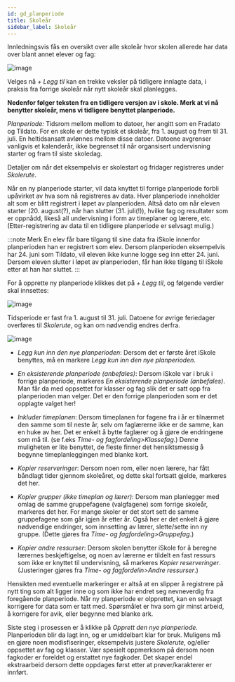```yaml
---
id: gd_planperiode
title: Skoleår
sidebar_label: Skoleår
---
```


Innledningsvis fås en oversikt over alle skoleår hvor skolen allerede har data over blant annet elever og fag:

![image](https://github.com/BarmanHanssen/iskole/assets/80097133/019d00d0-4cc3-4748-8edb-855f8747818a)

Velges nå _+ Legg til_ kan en trekke veksler på tidligere innlagte data, i praksis fra forrige skoleår når nytt skoleår skal planlegges.

**Nedenfor følger teksten fra en tidligere versjon av i skole. Merk at vi nå benytter skoleår, mens vi tidligere benyttet planperiode.** 

_Planperiode:_ Tidsrom mellom mellom to datoer, her angitt som en Fradato og Tildato. For en skole er dette typisk et skoleår, fra 1. august og frem til 31. juli. En heltidsansatt avlønnes mellom disse datoer.  Datoene avgrenser vanligvis et kalenderår, ikke begrenset til når organsisert undervisning starter og fram til siste skoledag. 

Detaljer om når det eksempelvis er skolestart og fridager registreres under _Skolerute_.

Når en ny planperiode starter, vil data knyttet til forrige planperiode forbli upåvirket av hva som nå registreres av data. Hver planperiode inneholder alt som er blitt registrert i løpet av planperioden. Altså dato om når eleven starter (20. august(?), når han slutter (31. juli(!)), hvilke fag og resultater som er oppnådd, likeså all undervisning i form av timeplaner og lærere, etc. (Etter-registrering av data til en tidligere planperiode er selvsagt mulig.)

:::note Merk
En elev får bare tilgang til sine data fra iSkole innenfor planperioden han er registrert som elev. Dersom planperioden eksempelvis har 24. juni som Tildato, vil eleven ikke kunne logge seg inn etter 24. juni. Dersom eleven slutter i løpet av planperioden, får han ikke tilgang til iSkole etter at han har sluttet.
:::

For å opprette ny planperiode klikkes det på _+ Legg til_, og følgende verdier skal innsettes: 

![image](https://user-images.githubusercontent.com/80097133/120602780-a6811200-c44b-11eb-9263-43530328bd0d.png)

Tidsperiode er fast fra 1. august til 31. juli. Datoene for øvrige feriedager overføres til _Skolerute_, og kan om nødvendig endres derfra.

![image](https://user-images.githubusercontent.com/80097133/120613164-3fb52600-c456-11eb-8a98-a116f7f6a22e.png)

- _Legg kun inn den nye planperioden_: Dersom det er første året iSkole benyttes, må en markere _Legg kun inn den nye planperioden_.
- _En eksisterende planperiode (anbefales)_: Dersom iSkole var i bruk i forrige planperiode, markeres _En eksisterende planperiode (anbefales)_. Man får da med oppsettet for klasser og fag slik det er satt opp fra planperioden man velger. Det er den forrige planperioden som er det opplagte valget her!

- _Inkluder timeplanen_: Dersom timeplanen for fagene fra i år er tilnærmet den samme som til neste år, selv om faglærerne ikke er de samme, kan en huke av her. Det er enkelt å bytte faglærer  og å gjøre de endringene som må til. (se  f.eks _Time- og fagfordeling>Klassefag_.) Denne muligheten er lite benyttet, de fleste finner det hensiktsmessig å begynne timeplanleggingen med blanke kort.
- _Kopier reserveringer_: Dersom noen rom, eller noen lærere, har fått båndlagt tider gjennom skoleåret, og dette skal fortsatt gjelde, markeres det her.

- _Kopier grupper (ikke timeplan og lærer)_: Dersom man planlegger med omlag de samme gruppefagene (valgfagene) som forrige skoleår, markeres det her. For mange skoler er det stort sett de samme gruppefagene som går igjen år etter år. Også her er det enkelt å gjøre nødvendige endringer, som innsetting av lærer, slette/sette inn ny gruppe. (Dette gjøres fra _Time- og fagfordeling>Gruppefag_.)

- _Kopier andre ressurser_: Dersom skolen benytter iSkole for å beregne lærernes beskjeftigelse, og noen av lærerne er tildelt en fast ressurs som ikke er knyttet til undervisning, så markeres _Kopier reserveringer_. (Justeringer gjøres fra _Time- og fagfordelin>Andre ressurser_.)

Hensikten med eventuelle markeringer er altså at en slipper å registrere på nytt ting som alt ligger inne og som ikke har endret seg nevneverdig fra foregående planperiode. Når ny planperiode er olpprettet, kan en selvsagt korrigere for data som er tatt med. Spørsmålet er hva som gir minst arbeid, å korrigere for avik, eller begynne med blanke ark.

Siste steg i prosessen er å klikke på _Opprett den nye planperiode_. Planperioden blir da lagt inn, og er umiddelbart klar for bruk. Muligens må en gjøre noen modisfiseringer, eksempelvis justere _Skolerute_, og/eller oppsettet av fag og klasser. Vær spesielt oppmerksom på dersom noen fagkoder er foreldet og erstattet nye fagkoder. Det skaper endel ekstraarbeid dersom dette oppdages først etter at prøver/karakterer er innført.

